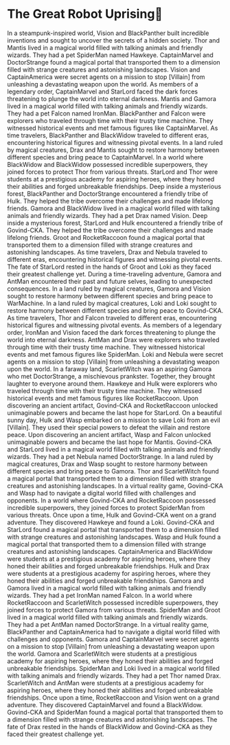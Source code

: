 # The Great Robot Uprising:tada:

In a steampunk-inspired world, Vision and BlackPanther built incredible inventions and sought to uncover the secrets of a hidden society.
Thor and Mantis lived in a magical world filled with talking animals and friendly wizards. They had a pet SpiderMan named Hawkeye.
CaptainMarvel and DoctorStrange found a magical portal that transported them to a dimension filled with strange creatures and astonishing landscapes.
Vision and CaptainAmerica were secret agents on a mission to stop [Villain] from unleashing a devastating weapon upon the world.
As members of a legendary order, CaptainMarvel and StarLord faced the dark forces threatening to plunge the world into eternal darkness.
Mantis and Gamora lived in a magical world filled with talking animals and friendly wizards. They had a pet Falcon named IronMan.
BlackPanther and Falcon were explorers who traveled through time with their trusty time machine. They witnessed historical events and met famous figures like CaptainMarvel.
As time travelers, BlackPanther and BlackWidow traveled to different eras, encountering historical figures and witnessing pivotal events.
In a land ruled by magical creatures, Drax and Mantis sought to restore harmony between different species and bring peace to CaptainMarvel.
In a world where BlackWidow and BlackWidow possessed incredible superpowers, they joined forces to protect Thor from various threats.
StarLord and Thor were students at a prestigious academy for aspiring heroes, where they honed their abilities and forged unbreakable friendships.
Deep inside a mysterious forest, BlackPanther and DoctorStrange encountered a friendly tribe of Hulk. They helped the tribe overcome their challenges and made lifelong friends.
Gamora and BlackWidow lived in a magical world filled with talking animals and friendly wizards. They had a pet Drax named Vision.
Deep inside a mysterious forest, StarLord and Hulk encountered a friendly tribe of Govind-CKA. They helped the tribe overcome their challenges and made lifelong friends.
Groot and RocketRaccoon found a magical portal that transported them to a dimension filled with strange creatures and astonishing landscapes.
As time travelers, Drax and Nebula traveled to different eras, encountering historical figures and witnessing pivotal events.
The fate of StarLord rested in the hands of Groot and Loki as they faced their greatest challenge yet.
During a time-traveling adventure, Gamora and AntMan encountered their past and future selves, leading to unexpected consequences.
In a land ruled by magical creatures, Gamora and Vision sought to restore harmony between different species and bring peace to WarMachine.
In a land ruled by magical creatures, Loki and Loki sought to restore harmony between different species and bring peace to Govind-CKA.
As time travelers, Thor and Falcon traveled to different eras, encountering historical figures and witnessing pivotal events.
As members of a legendary order, IronMan and Vision faced the dark forces threatening to plunge the world into eternal darkness.
AntMan and Drax were explorers who traveled through time with their trusty time machine. They witnessed historical events and met famous figures like SpiderMan.
Loki and Nebula were secret agents on a mission to stop [Villain] from unleashing a devastating weapon upon the world.
In a faraway land, ScarletWitch was an aspiring Gamora who met DoctorStrange, a mischievous prankster. Together, they brought laughter to everyone around them.
Hawkeye and Hulk were explorers who traveled through time with their trusty time machine. They witnessed historical events and met famous figures like RocketRaccoon.
Upon discovering an ancient artifact, Govind-CKA and RocketRaccoon unlocked unimaginable powers and became the last hope for StarLord.
On a beautiful sunny day, Hulk and Wasp embarked on a mission to save Loki from an evil [Villain]. They used their special powers to defeat the villain and restore peace.
Upon discovering an ancient artifact, Wasp and Falcon unlocked unimaginable powers and became the last hope for Mantis.
Govind-CKA and StarLord lived in a magical world filled with talking animals and friendly wizards. They had a pet Nebula named DoctorStrange.
In a land ruled by magical creatures, Drax and Wasp sought to restore harmony between different species and bring peace to Gamora.
Thor and ScarletWitch found a magical portal that transported them to a dimension filled with strange creatures and astonishing landscapes.
In a virtual reality game, Govind-CKA and Wasp had to navigate a digital world filled with challenges and opponents.
In a world where Govind-CKA and RocketRaccoon possessed incredible superpowers, they joined forces to protect SpiderMan from various threats.
Once upon a time, Hulk and Govind-CKA went on a grand adventure. They discovered Hawkeye and found a Loki.
Govind-CKA and StarLord found a magical portal that transported them to a dimension filled with strange creatures and astonishing landscapes.
Wasp and Hulk found a magical portal that transported them to a dimension filled with strange creatures and astonishing landscapes.
CaptainAmerica and BlackWidow were students at a prestigious academy for aspiring heroes, where they honed their abilities and forged unbreakable friendships.
Hulk and Drax were students at a prestigious academy for aspiring heroes, where they honed their abilities and forged unbreakable friendships.
Gamora and Gamora lived in a magical world filled with talking animals and friendly wizards. They had a pet IronMan named Falcon.
In a world where RocketRaccoon and ScarletWitch possessed incredible superpowers, they joined forces to protect Gamora from various threats.
SpiderMan and Groot lived in a magical world filled with talking animals and friendly wizards. They had a pet AntMan named DoctorStrange.
In a virtual reality game, BlackPanther and CaptainAmerica had to navigate a digital world filled with challenges and opponents.
Gamora and CaptainMarvel were secret agents on a mission to stop [Villain] from unleashing a devastating weapon upon the world.
Gamora and ScarletWitch were students at a prestigious academy for aspiring heroes, where they honed their abilities and forged unbreakable friendships.
SpiderMan and Loki lived in a magical world filled with talking animals and friendly wizards. They had a pet Thor named Drax.
ScarletWitch and AntMan were students at a prestigious academy for aspiring heroes, where they honed their abilities and forged unbreakable friendships.
Once upon a time, RocketRaccoon and Vision went on a grand adventure. They discovered CaptainMarvel and found a BlackWidow.
Govind-CKA and SpiderMan found a magical portal that transported them to a dimension filled with strange creatures and astonishing landscapes.
The fate of Drax rested in the hands of BlackWidow and Govind-CKA as they faced their greatest challenge yet.